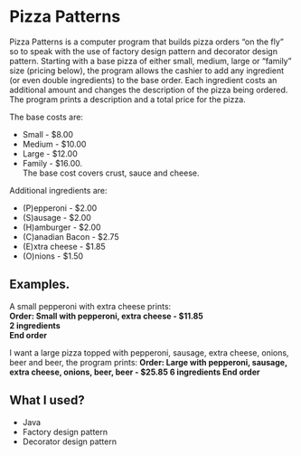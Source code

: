 # Pizza Patterns

Pizza Patterns is a computer program that builds pizza orders “on the fly” so to speak with the use of factory design pattern and decorator design pattern. Starting with a base pizza of either small, medium, large or “family” size (pricing below), the program allows the cashier to add any ingredient (or even double ingredients) to the base order. Each ingredient costs an additional amount and changes the description of the pizza being ordered. The program prints a description and a total price for the pizza. 

The base costs are: 
* Small - $8.00 
* Medium - $10.00 
* Large - $12.00 
* Family - $16.00.<br/>
The base cost covers crust, sauce and cheese. 

Additional ingredients are: 
* (P)epperoni - $2.00 
* (S)ausage - $2.00 
* (H)amburger - $2.00 
* (C)anadian Bacon -  $2.75 
* (E)xtra cheese - $1.85
* (O)nions - $1.50

## Examples. 

A small pepperoni with extra cheese prints:<br/>
**Order: Small with pepperoni, extra cheese - $11.85<br/>
            2 ingredients<br/>
End order**

I want a large pizza topped with pepperoni, sausage, extra cheese, onions, beer and beer, the program prints:
**Order: Large with pepperoni, sausage, extra cheese, onions, beer, beer - $25.85
            6 ingredients
End order**


## What I used?

- Java
- Factory design pattern
- Decorator design pattern



